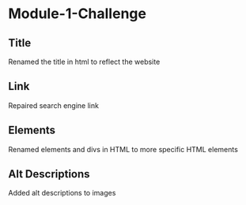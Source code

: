 # Module-1-Challenge
## Title
Renamed the title in html to reflect the website
## Link
Repaired search engine link
## Elements
Renamed elements and divs in HTML to more specific HTML elements
## Alt Descriptions
Added alt descriptions to images
